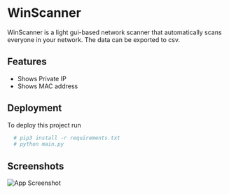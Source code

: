 
# WinScanner

WinScanner is a light gui-based network scanner that automatically scans everyone in your network. The data can be exported to csv. 


## Features

- Shows Private IP
- Shows MAC address



## Deployment

To deploy this project run

```bash
  # pip3 install -r requirements.txt
  # python main.py
```


## Screenshots

![App Screenshot](https://cdn.discordapp.com/attachments/1041420270273040467/1092825947411075264/image.png)

